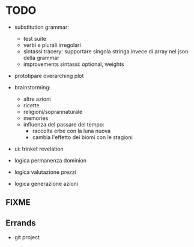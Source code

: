 # TODO
- substitution grammar:
	- test suite
	+ verbi e plurali irregolari
	+ sintassi tracery: supportare singola stringa invece di array nel json della grammar
	+ improvements sintassi: optional, weights

- prototipare overarching plot


+ brainstorming:
	- altre azioni
	- ricette
	- religioni/soprannaturale
	- memories
	- influenza del passare del tempo:
		- raccolta erbe con la luna nuova
		- cambia l'effetto dei biomi con le stagioni

+ ui: trinket revelation
+ logica permanenza dominion
+ logica valutazione prezzi
+ logica generazione azioni


## FIXME


## Errands
- git project

